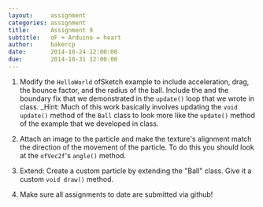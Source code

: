 ```yaml
---
layout:     assignment
categories: assignment
title:      Assignment 9
subtitle:   oF + Arduino = heart
author:     bakercp
date:       2014-10-24 12:00:00
due:        2014-10-31 12:00:00
---
```


1. Modify the `HelloWorld` ofSketch example to include acceleration, drag, the bounce factor, and the radius of the ball.  Include the and the boundary fix that we demonstrated in the `update()` loop that we wrote in class.  _Hint: Much of this work basically involves updating the `void update()` method of the `Ball` class to look more like the `update()` method of the example that we developed in class.

1. Attach an image to the particle and make the texture's alignment match the direction of the movement of the particle.  To do this you should look at the `ofVec2f`'s `angle()` method.


1. Extend: Create a custom particle by extending the "Ball" class.  Give it a custom `void draw()` method.

1. Make sure all assignments to date are submitted via github!
